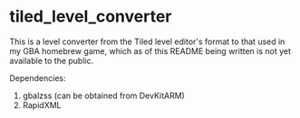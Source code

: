 # tiled_level_converter
This is a level converter from the Tiled level editor's format to that used
in my GBA homebrew game, which as of this README being written is not yet
available to the public.


Dependencies:
1.  gbalzss (can be obtained from DevKitARM)
2.  RapidXML

